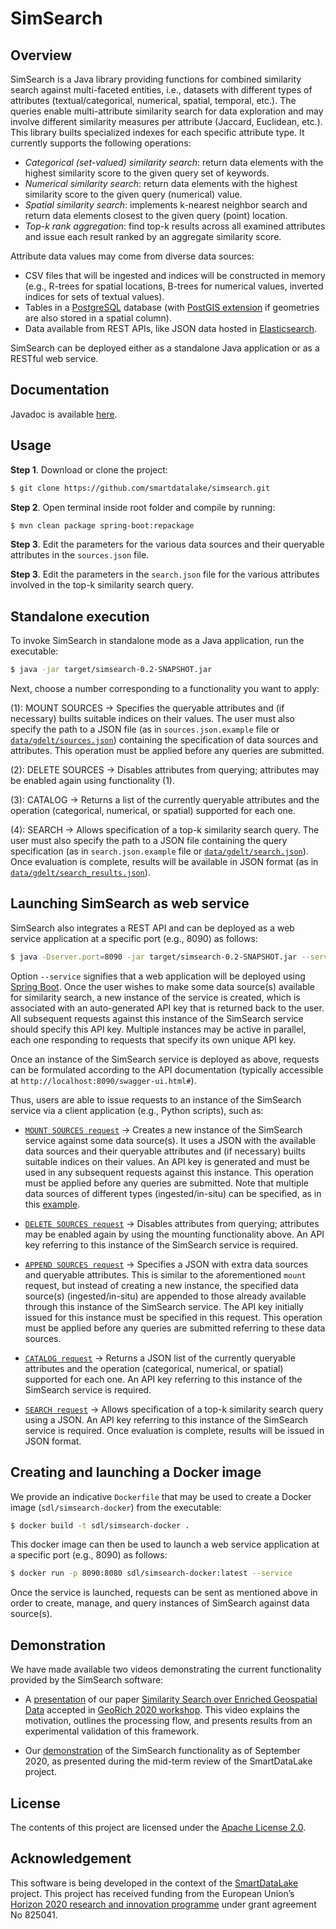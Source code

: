 # SimSearch

## Overview

SimSearch is a Java library providing functions for combined similarity search against multi-faceted entities, i.e., datasets with different types of attributes (textual/categorical, numerical, spatial, temporal, etc.). The queries enable multi-attribute similarity search for data exploration and may involve different similarity measures per attribute (Jaccard, Euclidean, etc.). This library builts specialized indexes for each specific attribute type. It currently supports the following operations:

- *Categorical (set-valued) similarity search*: return data elements with the highest similarity score to the given query set of keywords.
- *Numerical similarity search*: return data elements with the highest similarity score to the given query (numerical) value.
- *Spatial similarity search*: implements k-nearest neighbor search and return data elements closest to the given query (point) location.
- *Top-k rank aggregation*: find top-k results across all examined attributes and issue each result ranked by an aggregate similarity score.

Attribute data values may come from diverse data sources:

- CSV files that will be ingested and indices will be constructed in memory (e.g., R-trees for spatial locations, B-trees for numerical values, inverted indices for sets of textual values).
- Tables in a [PostgreSQL](https://www.postgresql.org/) database (with [PostGIS extension](https://postgis.net/) if geometries are also stored in a spatial column).
- Data available from REST APIs, like JSON data hosted in [Elasticsearch](https://www.elastic.co/elasticsearch).

SimSearch can be deployed either as a standalone Java application or as a RESTful web service.

## Documentation

Javadoc is available [here](https://smartdatalake.github.io/simsearch/).

## Usage

**Step 1**. Download or clone the project:
```sh
$ git clone https://github.com/smartdatalake/simsearch.git
```

**Step 2**. Open terminal inside root folder and compile by running:
```sh
$ mvn clean package spring-boot:repackage
```
**Step 3**. Edit the parameters for the various data sources and their queryable attributes in the `sources.json` file.

**Step 3**. Edit the parameters in the `search.json` file for the various attributes involved in the top-k similarity search query.

## Standalone execution

To invoke SimSearch in standalone mode as a Java application, run the executable:
```sh
$ java -jar target/simsearch-0.2-SNAPSHOT.jar
```

Next, choose a number corresponding to a functionality you want to apply:

(1): MOUNT SOURCES -> Specifies the queryable attributes and (if necessary) builts suitable indices on their values. The user must also specify the path to a JSON file (as in `sources.json.example` file or [`data/gdelt/sources.json`](data/gdelt/sources.json)) containing the specification of data sources and attributes. This operation must be applied before any queries are submitted.

(2): DELETE SOURCES -> Disables attributes from querying; attributes may be enabled again using functionality (1).

(3): CATALOG -> Returns a list of the currently queryable attributes and the operation (categorical, numerical, or spatial) supported for each one.

(4): SEARCH -> Allows specification of a top-k similarity search query. The user must also specify the path to a JSON file containing the query specification (as in `search.json.example` file or [`data/gdelt/search.json`](data/gdelt/search.json)). Once evaluation is complete, results will be available in JSON format (as in [`data/gdelt/search_results.json`](data/gdelt/search_results.json)).

## Launching SimSearch as web service

SimSearch also integrates a REST API and can be deployed as a web service application at a specific port (e.g., 8090) as follows:
```sh
$ java -Dserver.port=8090 -jar target/simsearch-0.2-SNAPSHOT.jar --service
```

Option `--service` signifies that a web application will be deployed using [Spring Boot](https://spring.io/projects/spring-boot). Once the user wishes to make some data source(s) available for similarity search, a new instance of the service is created, which is associated with an auto-generated API key that is returned back to the user. All subsequent requests against this instance of the SimSearch service should specify this API key. Multiple instances may be active in parallel, each one responding to requests that specify its own unique API key.

Once an instance of the SimSearch service is deployed as above, requests can be formulated according to the API documentation (typically accessible at `http://localhost:8090/swagger-ui.html#`). 

Thus, users are able to issue requests to an instance of the SimSearch service via a client application (e.g., Python scripts), such as:

- [`MOUNT SOURCES request`](data/gdelt/simsearch-gdelt-sources.py) -> Creates a new instance of the SimSearch service against some data source(s). It uses a JSON with the available data sources and their queryable attributes and (if necessary) builts suitable indices on their values. An API key is generated and must be used in any subsequent requests against this instance. This operation must be applied before any queries are submitted. Note that multiple data sources of different types (ingested/in-situ) can be specified, as in this [example](data/gdelt/simsearch-multiple-sources.py).

- [`DELETE SOURCES request`](data/gdelt/simsearch-gdelt-delete.py) -> Disables attributes from querying; attributes may be enabled again by using the mounting functionality above. An API key referring to this instance of the SimSearch service is required. 

- [`APPEND SOURCES request`](data/gdelt/simsearch-gdelt-append.py) -> Specifies a JSON with extra data sources and queryable attributes. This is similar to the aforementioned `mount` request, but instead of creating a new instance, the specified data source(s) (ingested/in-situ) are appended to those already available through this instance of the SimSearch service. The API key initially issued for this instance must be specified in this request. This operation must be applied before any queries are submitted referring to these data sources.

- [`CATALOG request`](data/gdelt/simsearch-gdelt-catalog.py) -> Returns a JSON list of the currently queryable attributes and the operation (categorical, numerical, or spatial) supported for each one. An API key referring to this instance of the SimSearch service is required.

- [`SEARCH request`](data/gdelt/simsearch-gdelt-query.py) -> Allows specification of a top-k similarity search query using a JSON. An API key referring to this instance of the SimSearch service is required. Once evaluation is complete, results will be issued in JSON format.

## Creating and launching a Docker image 

We provide an indicative `Dockerfile` that may be used to create a Docker image (`sdl/simsearch-docker`) from the executable:

```sh
$ docker build -t sdl/simsearch-docker .
```

This docker image can then be used to launch a web service application at a specific port (e.g., 8090) as follows:

```sh
$ docker run -p 8090:8080 sdl/simsearch-docker:latest --service
```

Once the service is launched, requests can be sent as mentioned above in order to create, manage, and query instances of SimSearch against data source(s).

## Demonstration

We have made available two videos demonstrating the current functionality provided by the SimSearch software:

- A [presentation](https://www.youtube.com/watch?v=18ltkd76B7k) of our paper [Similarity Search over Enriched Geospatial Data](https://dl.acm.org/doi/abs/10.1145/3403896.3403967) accepted in [GeoRich 2020 workshop](https://georich2020.github.io/). This video explains the motivation, outlines the processing flow, and presents results from an experimental validation of this framework.

- Our [demonstration](https://www.youtube.com/watch?v=DDjmYQdxyUc) of the SimSearch functionality as of September 2020, as presented during the mid-term review of the SmartDataLake project.

## License

The contents of this project are licensed under the [Apache License 2.0](https://github.com/smartdatalake/simsearch/blob/master/LICENSE).

## Acknowledgement

This software is being developed in the context of the [SmartDataLake](https://smartdatalake.eu/) project. This project has received funding from the European Union’s [Horizon 2020 research and innovation programme](https://ec.europa.eu/programmes/horizon2020/en) under grant agreement No 825041.
